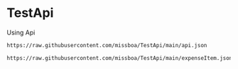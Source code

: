 # TestApi

Using Api
```bash
https://raw.githubusercontent.com/missboa/TestApi/main/api.json
```

```bash
https://raw.githubusercontent.com/missboa/TestApi/main/expenseItem.json
```
